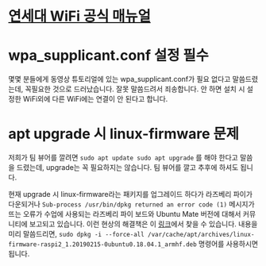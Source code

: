 # [연세대 WiFi 공식 매뉴얼](https://yis.yonsei.ac.kr/_res/ics/etc/Yonsei_Manual_KO.pdf)

# wpa_supplicant.conf 설정 필수

몇몇 분들에게 동영상 튜토리얼에 있는 wpa_supplicant.conf가 필요 없다고 말씀드렸는데, 꼭필요한 것으로 드러났습니다.
잘못 말씀드려서 죄송합니다.
안 하면 설치 시 설정한 WiFi외에 다른 WiFi에는 연결이 안 된다고 합니다.

# apt upgrade 시 linux-firmware 문제

저희가 팀 뷰어를 깔려면
`sudo apt update
sudo apt upgrade`
를 해야 한다고 말씀을 드렸는데,
upgrade는 꼭 필요하지는 않습니다.
팀 뷰어를 깔고 추후에 하셔도 됩니다.

현재 upgrade 시 linux-firmware라는 패키지를 업그레이드 하다가 라즈베리 파이가 다운되거나
`Sub-process /usr/bin/dpkg returned an error code (1)`
메시지가 뜨는 오류가 수업에 사용되는 라즈베리 파이 보드와 Ubuntu Mate 버전에 대해서 커뮤니티에 보고되고 있습니다.
이런 현상의 해결책은 이 [링크](https://ubuntu-mate.community/t/error-updating-ubuntu-mate-18-04-on-pi-3b/20001/4
)에서 찾을 수 있습니다.
내용을 미리 말씀드리면,
`sudo dpkg -i --force-all /var/cache/apt/archives/linux-firmware-raspi2_1.20190215-0ubuntu0.18.04.1_armhf.deb`
명령어를 사용하시면 됩니다.